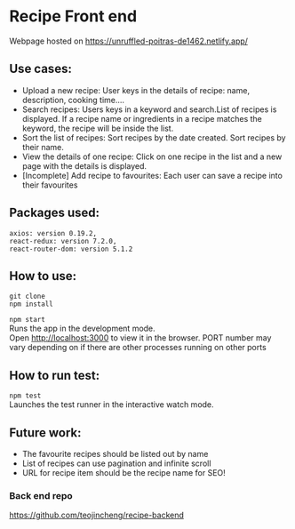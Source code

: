 # Recipe Front end   
Webpage hosted on https://unruffled-poitras-de1462.netlify.app/

## Use cases:

* Upload a new recipe: User keys in the details of recipe: name, description, cooking time....
* Search recipes: Users keys in a keyword and search.List of recipes is displayed. If a recipe name or ingredients in a recipe matches the keyword, the recipe will be inside the list.   
* Sort the list of recipes: Sort recipes by the date created. Sort recipes by their name. 
* View the details of one recipe: Click on one recipe in the list and a new page with the details is displayed. 
* [Incomplete] Add recipe to favourites: Each user can save a recipe into their favourites

## Packages used:

```
axios: version 0.19.2,  
react-redux: version 7.2.0,  
react-router-dom: version 5.1.2
```

## How to use: 

`git clone`  
`npm install`  

`npm start`  
Runs the app in the development mode.<br />
Open [http://localhost:3000](http://localhost:3000) to view it in the browser. PORT number may vary depending on if there are other processes running on other ports

## How to run test: 

`npm test`  
Launches the test runner in the interactive watch mode.

## Future work: 
* The favourite recipes should be listed out by name
* List of recipes can use pagination and infinite scroll
* URL for recipe item should be the recipe name for SEO!

### Back end repo  
https://github.com/teojincheng/recipe-backend
